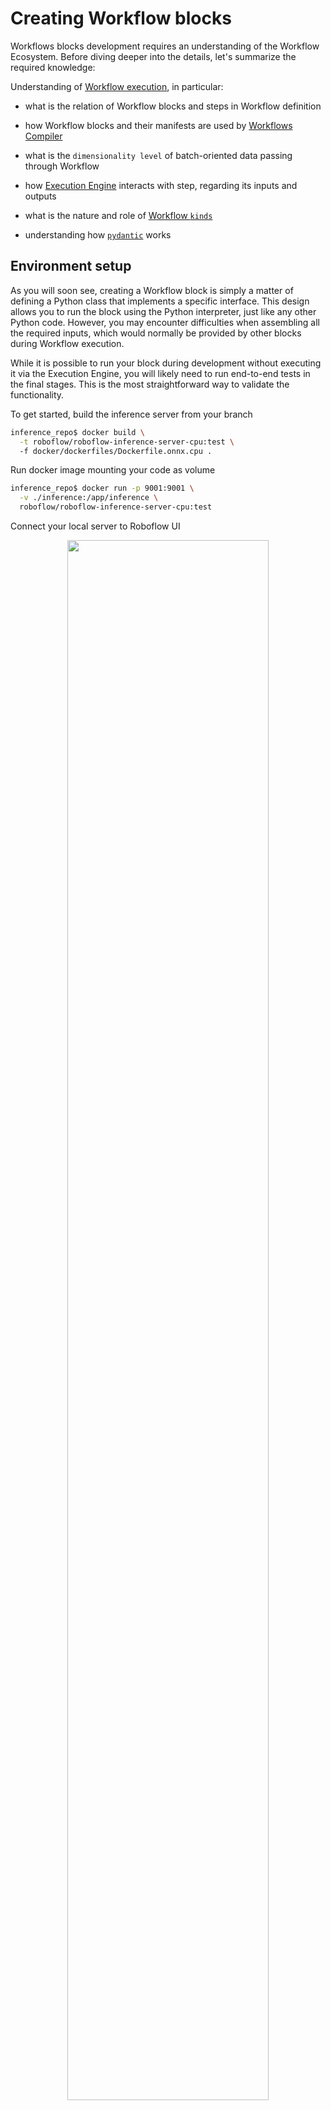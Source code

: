# Creating Workflow blocks

Workflows blocks development requires an understanding of the
Workflow Ecosystem. Before diving deeper into the details, let's summarize the 
required knowledge:

Understanding of [Workflow execution](/workflows/workflow_execution/), in particular:
    
* what is the relation of Workflow blocks and steps in Workflow definition

* how Workflow blocks and their manifests are used by [Workflows Compiler](/workflows/workflows_compiler/)

* what is the `dimensionality level` of batch-oriented data passing through Workflow

* how [Execution Engine](/workflows/workflows_execution_engine/) interacts with step, regarding 
its inputs and outputs

* what is the nature and role of [Workflow `kinds`](/workflows/kinds/)

* understanding how [`pydantic`](https://docs.pydantic.dev/latest/) works

## Environment setup

As you will soon see, creating a Workflow block is simply a matter of defining a Python class that implements 
a specific interface. This design allows you to run the block using the Python interpreter, just like any 
other Python code. However, you may encounter difficulties when assembling all the required inputs, which would 
normally be provided by other blocks during Workflow execution.

While it is possible to run your block during development without executing it via the Execution Engine, 
you will likely need to run end-to-end tests in the final stages. This is the most straightforward way to 
validate the functionality.

To get started, build the inference server from your branch
```bash
inference_repo$ docker build \
  -t roboflow/roboflow-inference-server-cpu:test \ 
  -f docker/dockerfiles/Dockerfile.onnx.cpu .
```

Run docker image mounting your code as volume
```bash
inference_repo$ docker run -p 9001:9001 \
  -v ./inference:/app/inference \
  roboflow/roboflow-inference-server-cpu:test
```

Connect your local server to Roboflow UI

<div align="center"><img src="https://media.roboflow.com/inference/workflows_connect_your_local_server.png" width="80%"/></div>

Create your Workflow definition and run preview

<div align="center"><img src="https://media.roboflow.com/inference/workflow_preview.png"/></div>

  
??? Note "Development without Roboflow UI "

    Alternatively, you may create script with your Workflow definition and make requests to your `inference_sdk`.
    Here you may find example script:

    ```python
    from inference_sdk import InferenceHTTPClient

    YOUR_WORKFLOW_DEFINITION = ...
    
    client = InferenceHTTPClient(
        api_url=object_detection_service_url,
        api_key="XXX",  # only required if Workflow uses Roboflow Platform
    )
    result = client.run_workflow(
        specification=YOUR_WORKFLOW_DEFINITION,
        images={
            "image": your_image_np,   # this is example input, adjust it
        },
        parameters={
            "my_parameter": 37,   # this is example input, adjust it
        },
    )
    ```


## Prototypes

To create a Workflow block you need some amount of imports from the core of Workflows library.
Here is the list of imports that you may find useful while creating a block:

```python
from inference.core.workflows.execution_engine.entities.base import (
    Batch,  # batches of data will come in Batch[X] containers
    OutputDefinition,  # class used to declare outputs in your manifest
    WorkflowImageData,  # internal representation of image
    # - use whenever your input kind is image
)

from inference.core.workflows.prototypes.block import (
    BlockResult,  # type alias for result of `run(...)` method
    WorkflowBlock,  # base class for your block
    WorkflowBlockManifest,  # base class for block manifest
)

from inference.core.workflows.execution_engine.entities.types import *  
# module with `kinds` from the core library
```

The most important are:

* `WorkflowBlock` - base class for your block

* `WorkflowBlockManifest` - base class for block manifest

## Block manifest

A manifest is a crucial component of a Workflow block that defines a prototype 
for step declaration that can be placed in a Workflow definition to use the block. 
In particular, it: 

* **Uses `pydantic` to power syntax parsing of Workflows definitions:** 
It inherits from  [`pydantic BaseModel`](https://docs.pydantic.dev/latest/api/base_model/) features to parse and 
validate Workflow definitions. This schema can also be automatically exported to a format compatible with the 
Workflows UI, thanks to `pydantic's` integration with the OpenAPI standard.

* **Defines Data Bindings:** It specifies which fields in the manifest are selectors for data flowing through 
the workflow during execution and indicates their kinds.

* **Describes Block Outputs:** It outlines the outputs that the block will produce.

* **Specifies Dimensionality:** It details the properties related to input and output dimensionality.

* **Indicates Batch Inputs and Empty Values:** It informs the Execution Engine whether the step accepts batch 
inputs and empty values.

* **Ensures Compatibility:** It dictates the compatibility with different Execution Engine versions to maintain 
stability. For more details, see [versioning](/workflows/versioning/).

### Scaffolding for manifest

To understand how manifests work, let's define one step-by-step. The example block that we build here will be 
calculating images similarity. We start from imports and class scaffolding:

```python
from typing import Literal
from inference.core.workflows.prototypes.block import (
    WorkflowBlockManifest,
)

class ImagesSimilarityManifest(WorkflowBlockManifest):
    type: Literal["my_plugin/images_similarity@v1"] 
    name: str
```

This is the minimal representation of a manifest. It defines two special fields that are important for 
Compiler and Execution engine:

* `type` - required to parse syntax of Workflows definitions based on dynamic pool of blocks - this is the 
[`pydantic` type discriminator](https://docs.pydantic.dev/latest/concepts/unions/#discriminated-unions) that lets the Compiler understand which block manifest is to be verified when 
parsing specific steps in a Workflow definition

* `name` - this property will be used to give the step a unique name and let other steps selects it via selectors

### Adding batch-oriented inputs

We want our step to take two batch-oriented inputs with images to be compared - so effectively
we will be creating SIMD block. 

??? example "Adding batch-oriented inputs"
    
    Let's see how to add definitions of those inputs to manifest: 

    ```{ .py linenums="1" hl_lines="2 6 7 8 9 17 18 19 20 21 22"}
    from typing import Literal, Union
    from pydantic import Field
    from inference.core.workflows.prototypes.block import (
        WorkflowBlockManifest,
    )
    from inference.core.workflows.execution_engine.entities.types import (
        StepOutputImageSelector,
        WorkflowImageSelector,
    )
    
    class ImagesSimilarityManifest(WorkflowBlockManifest):
        type: Literal["my_plugin/images_similarity@v1"] 
        name: str
        # all properties apart from `type` and `name` are treated as either 
        # definitions of batch-oriented data to be processed by block or its 
        # parameters that influence execution of steps created based on block
        image_1: Union[WorkflowImageSelector, StepOutputImageSelector] = Field(
            description="First image to calculate similarity",
        )
        image_2: Union[WorkflowImageSelector, StepOutputImageSelector] = Field(
            description="Second image to calculate similarity",
        )
    ```
    
    * in the lines `2-9`, we've added a couple of imports to ensure that we have everything needed
    
    * line `17` defines `image_1` parameter - as manifest is prototype for Workflow Definition, 
    the only way to tell about image to be used by step is to provide selector - we have 
    two specialised types in core library that can be used - `WorkflowImageSelector` and `StepOutputImageSelector`.
    If you look deeper into codebase, you will discover those are type aliases - telling `pydantic`
    to expect string matching `$inputs.{name}` and `$steps.{name}.*` patterns respectively, additionally providing 
    extra schema field metadata that tells Workflows ecosystem components that the `kind` of data behind selector is 
    [image](/workflows/kinds/batch_image/).
  
    * denoting `pydantic` `Field(...)` attribute in the last parts of line `17` is optional, yet appreciated, 
    especially for blocks intended to cooperate with Workflows UI 
  
    * starting in line `20`, you can find definition of `image_2` parameter which is very similar to `image_1`.


Such definition of manifest can handle the following step declaration in Workflow definition:

```json
{
  "type": "my_plugin/images_similarity@v1",
  "name": "my_step",
  "image_1": "$inputs.my_image",
  "image_2": "$steps.image_transformation.image"
}
```

This definition will make the Compiler and Execution Engine:

* select as a step prototype the block which declared manifest with type discriminator being 
`my_plugin/images_similarity@v1`

* supply two parameters for the steps run method:

  * `input_1` of type `WorkflowImageData` which will be filled with image submitted as Workflow execution input
  
  * `imput_2` of type `WorkflowImageData` which will be generated at runtime, by another step called 
  `image_transformation`


### Adding parameter to the manifest

Let's now add the parameter that will influence step execution. The parameter is not assumed to be 
batch-oriented and will affect all batch elements passed to the step.

??? example "Adding parameter to the manifest"

    ```{ .py linenums="1" hl_lines="9 10 11 26 27 28 29 30 31 32"}
    from typing import Literal, Union
    from pydantic import Field
    from inference.core.workflows.prototypes.block import (
        WorkflowBlockManifest,
    )
    from inference.core.workflows.execution_engine.entities.types import (
        StepOutputImageSelector,
        WorkflowImageSelector,
        FloatZeroToOne,
        WorkflowParameterSelector,
        FLOAT_ZERO_TO_ONE_KIND,
    )
    
    class ImagesSimilarityManifest(WorkflowBlockManifest):
        type: Literal["my_plugin/images_similarity@v1"] 
        name: str
        # all properties apart from `type` and `name` are treated as either 
        # definitions of batch-oriented data to be processed by block or its 
        # parameters that influence execution of steps created based on block
        image_1: Union[WorkflowImageSelector, StepOutputImageSelector] = Field(
            description="First image to calculate similarity",
        )
        image_2: Union[WorkflowImageSelector, StepOutputImageSelector] = Field(
            description="Second image to calculate similarity",
        )
        similarity_threshold: Union[
            FloatZeroToOne,
            WorkflowParameterSelector(kind=[FLOAT_ZERO_TO_ONE_KIND]),
        ] = Field(
            default=0.4,
            description="Threshold to assume that images are similar",
        )
    ```
    
    * line `9` imports `FloatZeroToOne` which is type alias providing validation 
    for float values in range 0.0-1.0 - this is based on native `pydantic` mechanism and
    everyone could create this type annotation locally in module hosting block
    
    * line `10` imports function `WorkflowParameterSelector(...)` capable to dynamically create 
    `pydantic` type annotation for selector to workflow input parameter (matching format `$inputs.param_name`), 
    declaring union of kinds compatible with the field
  
    * line `11` imports [`float_zero_to_one`](/workflows/kinds/float_zero_to_one) `kind` definition which will be used later
  
    * in line `26` we start defining parameter called `similarity_threshold`. Manifest will accept 
    either float values (in range `[0.0-1.0]`) or selector to workflow input of `kind`
    [`float_zero_to_one`](/workflows/kinds/float_zero_to_one). Please point out on how 
    function creating type annotation (`WorkflowParameterSelector(...)`) is used - 
    in particular, expected `kind` of data is passed as list of `kinds` - representing union
    of expected data `kinds`.

Such definition of manifest can handle the following step declaration in Workflow definition:

```{ .json linenums="1" hl_lines="6"}
{
  "type": "my_plugin/images_similarity@v1",
  "name": "my_step",
  "image_1": "$inputs.my_image",
  "image_2": "$steps.image_transformation.image",
  "similarity_threshold": "$inputs.my_similarity_threshold"
}
```

or alternatively:

```{ .json linenums="1" hl_lines="6"}
{
  "type": "my_plugin/images_similarity@v1",
  "name": "my_step",
  "image_1": "$inputs.my_image",
  "image_2": "$steps.image_transformation.image",
  "similarity_threshold": "0.5"
}
```

??? hint "LEARN MORE: Selecting step outputs"

    Our siplified example showcased declaration of properties that accept selectors to
    images produced by other steps via `StepOutputImageSelector`.

    You can use function `StepOutputSelector(...)` creating field annotations dynamically
    to express the that block accepts batch-oriented outputs from other steps of specified
    kinds

    ```{ .py linenums="1" hl_lines="9 10 25"}
    from typing import Literal, Union
    from pydantic import Field
    from inference.core.workflows.prototypes.block import (
        WorkflowBlockManifest,
    )
    from inference.core.workflows.execution_engine.entities.types import (
        StepOutputImageSelector,
        WorkflowImageSelector,
        StepOutputSelector,
        NUMPY_ARRAY_KIND,
    )
    
    class ImagesSimilarityManifest(WorkflowBlockManifest):
        type: Literal["my_plugin/images_similarity@v1"] 
        name: str
        # all properties apart from `type` and `name` are treated as either 
        # definitions of batch-oriented data to be processed by block or its 
        # parameters that influence execution of steps created based on block
        image_1: Union[WorkflowImageSelector, StepOutputImageSelector] = Field(
            description="First image to calculate similarity",
        )
        image_2: Union[WorkflowImageSelector, StepOutputImageSelector] = Field(
            description="Second image to calculate similarity",
        )
        example: StepOutputSelector(kind=[NUMPY_ARRAY_KIND])
    ```

### Declaring block outputs

Our manifest is ready regarding properties that can be declared in Workflow definitions, 
but we still need to provide additional information for the Execution Engine to successfully 
run the block.

??? example "Declaring block outputs"

    Minimal set of information required is outputs description. Additionally, 
    to increase block stability, we advise to provide information about execution engine 
    compatibility.
    
    ```{ .py linenums="1" hl_lines="1 5 13 33-40 42-44"}
    from typing import Literal, Union, List, Optional
    from pydantic import Field
    from inference.core.workflows.prototypes.block import (
        WorkflowBlockManifest,
        OutputDefinition,
    )
    from inference.core.workflows.execution_engine.entities.types import (
        StepOutputImageSelector,
        WorkflowImageSelector,
        FloatZeroToOne,
        WorkflowParameterSelector,
        FLOAT_ZERO_TO_ONE_KIND,
        BOOLEAN_KIND,
    )
    
    class ImagesSimilarityManifest(WorkflowBlockManifest):
        type: Literal["my_plugin/images_similarity@v1"] 
        name: str
        image_1: Union[WorkflowImageSelector, StepOutputImageSelector] = Field(
            description="First image to calculate similarity",
        )
        image_2: Union[WorkflowImageSelector, StepOutputImageSelector] = Field(
            description="Second image to calculate similarity",
        )
        similarity_threshold: Union[
            FloatZeroToOne,
            WorkflowParameterSelector(kind=[FLOAT_ZERO_TO_ONE_KIND]),
        ] = Field(
            default=0.4,
            description="Threshold to assume that images are similar",
        )
        
        @classmethod
        def describe_outputs(cls) -> List[OutputDefinition]:
            return [
              OutputDefinition(
                name="images_match", 
                kind=[BOOLEAN_KIND],
              )
            ]
    
        @classmethod
        def get_execution_engine_compatibility(cls) -> Optional[str]:
            return ">=1.0.0,<2.0.0"
    ```
    
    * line `1` contains additional imports from `typing`
    
    * line `5` imports class that is used to describe step outputs
  
    * line `13` imports [`boolean`](/workflows/kinds/boolean) `kind` to be used 
    in outputs definitions
  
    * lines `33-40` declare class method to specify outputs from the block - 
    each entry in list declare one return property for each batch element and its `kind`.
    Our block will return boolean flag `images_match` for each pair of images.
  
    * lines `42-44` declare compatibility of the block with Execution Engine -
    see [versioning page](/workflows/versioning/) for more details

As a result of those changes:

* Execution Engine would understand that steps created based on this block 
are supposed to deliver specified outputs and other steps can refer to those outputs
in their inputs

* the blocks loading mechanism will not load the block given that Execution Engine is not in version `v1`

??? hint "LEARN MORE: Dynamic outputs"

    Some blocks may not be able to arbitrailry define their outputs using 
    classmethod - regardless of the content of step manifest that is available after 
    parsing. To support this we introduced the following convention:

    * classmethod `describe_outputs(...)` shall return list with one element of 
    name `*` and kind `*` (aka `WILDCARD_KIND`)

    * additionally, block manifest should implement instance method `get_actual_outputs(...)`
    that provides list of actual outputs that can be generated based on filled manifest data 

    ```{ .py linenums="1" hl_lines="14 35-42 44-49"}
    from typing import Literal, Union, List, Optional
    from pydantic import Field
    from inference.core.workflows.prototypes.block import (
        WorkflowBlockManifest,
        OutputDefinition,
    )
    from inference.core.workflows.execution_engine.entities.types import (
        StepOutputImageSelector,
        WorkflowImageSelector,
        FloatZeroToOne,
        WorkflowParameterSelector,
        FLOAT_ZERO_TO_ONE_KIND,
        BOOLEAN_KIND,
        WILDCARD_KIND,
    )
    
    class ImagesSimilarityManifest(WorkflowBlockManifest):
        type: Literal["my_plugin/images_similarity@v1"] 
        name: str
        image_1: Union[WorkflowImageSelector, StepOutputImageSelector] = Field(
            description="First image to calculate similarity",
        )
        image_2: Union[WorkflowImageSelector, StepOutputImageSelector] = Field(
            description="Second image to calculate similarity",
        )
        similarity_threshold: Union[
            FloatZeroToOne,
            WorkflowParameterSelector(kind=[FLOAT_ZERO_TO_ONE_KIND]),
        ] = Field(
            default=0.4,
            description="Threshold to assume that images are similar",
        )
        outputs: List[str]
        
        @classmethod
        def describe_outputs(cls) -> List[OutputDefinition]:
            return [
              OutputDefinition(
                name="*", 
                kind=[WILDCARD_KIND],
              ),
            ]

        def get_actual_outputs(self) -> List[OutputDefinition]:
            # here you have access to `self`:
            return [
              OutputDefinition(name=e, kind=[BOOLEAN_KIND])
              for e in self.outputs
            ]
    ```


## Definition of block class

At this stage, the manifest of our simple block is ready, we will continue 
with our example. You can check out the [advanced topics](#advanced-topics) section for more details that would just 
be a distractions now.

### Base implementation

Having the manifest ready, we can prepare baseline implementation of the 
block.

??? example "Block scaffolding"

    ```{ .py linenums="1" hl_lines="1 5 6 8-11 56-68"}
    from typing import Literal, Union, List, Optional, Type
    from pydantic import Field
    from inference.core.workflows.prototypes.block import (
        WorkflowBlockManifest,
        WorkflowBlock,
        BlockResult,
    )
    from inference.core.workflows.execution_engine.entities.base import (
        OutputDefinition,
        WorkflowImageData,
    )
    from inference.core.workflows.execution_engine.entities.types import (
        StepOutputImageSelector,
        WorkflowImageSelector,
        FloatZeroToOne,
        WorkflowParameterSelector,
        FLOAT_ZERO_TO_ONE_KIND,
        BOOLEAN_KIND,
    )
    
    class ImagesSimilarityManifest(WorkflowBlockManifest):
        type: Literal["my_plugin/images_similarity@v1"] 
        name: str
        image_1: Union[WorkflowImageSelector, StepOutputImageSelector] = Field(
            description="First image to calculate similarity",
        )
        image_2: Union[WorkflowImageSelector, StepOutputImageSelector] = Field(
            description="Second image to calculate similarity",
        )
        similarity_threshold: Union[
            FloatZeroToOne,
            WorkflowParameterSelector(kind=[FLOAT_ZERO_TO_ONE_KIND]),
        ] = Field(
            default=0.4,
            description="Threshold to assume that images are similar",
        )
        
        @classmethod
        def describe_outputs(cls) -> List[OutputDefinition]:
            return [
              OutputDefinition(
                name="images_match", 
                kind=[BOOLEAN_KIND],
              ),
            ]
    
        @classmethod
        def get_execution_engine_compatibility(cls) -> Optional[str]:
            return ">=1.0.0,<2.0.0"
    
        
    class ImagesSimilarityBlock(WorkflowBlock):
      
        @classmethod
        def get_manifest(cls) -> Type[WorkflowBlockManifest]:
            return ImagesSimilarityManifest
    
        def run(
            self,
            image_1: WorkflowImageData,
            image_2: WorkflowImageData,
            similarity_threshold: float,
        ) -> BlockResult:
            pass
    ```

    * lines `1`, `5-6` and `8-9` added changes into import surtucture to 
    provide additional symbols required to properly define block class and all
    of its methods signatures

    * line `59` defines class method `get_manifest(...)` to simply return 
    the manifest class we cretaed earlier

    * lines `62-68` define `run(...)` function, which Execution Engine
    will invoke with data to get desired results

### Providing implementation for block logic

Let's now add an example implementation of  the `run(...)` method to our block, such that
it can produce meaningful results.

!!! Note
    
    The Content of this section is supposed to provide examples on how to interact 
    with the Workflow ecosystem as block creator, rather than providing robust 
    implementation of the block.

??? example "Implementation of `run(...)` method"

    ```{ .py linenums="1" hl_lines="3 56-58 70-81"}
    from typing import Literal, Union, List, Optional, Type
    from pydantic import Field
    import cv2
    
    from inference.core.workflows.prototypes.block import (
        WorkflowBlockManifest,
        WorkflowBlock,
        BlockResult,
    )
    from inference.core.workflows.execution_engine.entities.base import (
        OutputDefinition,
        WorkflowImageData,
    )
    from inference.core.workflows.execution_engine.entities.types import (
        StepOutputImageSelector,
        WorkflowImageSelector,
        FloatZeroToOne,
        WorkflowParameterSelector,
        FLOAT_ZERO_TO_ONE_KIND,
        BOOLEAN_KIND,
    )
    
    class ImagesSimilarityManifest(WorkflowBlockManifest):
        type: Literal["my_plugin/images_similarity@v1"] 
        name: str
        image_1: Union[WorkflowImageSelector, StepOutputImageSelector] = Field(
            description="First image to calculate similarity",
        )
        image_2: Union[WorkflowImageSelector, StepOutputImageSelector] = Field(
            description="Second image to calculate similarity",
        )
        similarity_threshold: Union[
            FloatZeroToOne,
            WorkflowParameterSelector(kind=[FLOAT_ZERO_TO_ONE_KIND]),
        ] = Field(
            default=0.4,
            description="Threshold to assume that images are similar",
        )
        
        @classmethod
        def describe_outputs(cls) -> List[OutputDefinition]:
            return [
              OutputDefinition(
                name="images_match", 
                kind=[BOOLEAN_KIND],
              ),
            ]
    
        @classmethod
        def get_execution_engine_compatibility(cls) -> Optional[str]:
            return ">=1.0.0,<2.0.0"
    
        
    class ImagesSimilarityBlock(WorkflowBlock):
      
        def __init__(self):
            self._sift = cv2.SIFT_create()
            self._matcher = cv2.FlannBasedMatcher(dict(algorithm=1, trees=5), dict(checks=50))
          
        @classmethod
        def get_manifest(cls) -> Type[WorkflowBlockManifest]:
            return ImagesSimilarityManifest
    
        def run(
            self,
            image_1: WorkflowImageData,
            image_2: WorkflowImageData,
            similarity_threshold: float,
        ) -> BlockResult:
            image_1_gray = cv2.cvtColor(image_1.numpy_image, cv2.COLOR_BGR2GRAY)
            image_2_gray = cv2.cvtColor(image_2.numpy_image, cv2.COLOR_BGR2GRAY)
            kp_1, des_1 = self._sift.detectAndCompute(image_1_gray, None)
            kp_2, des_2 = self._sift.detectAndCompute(image_2_gray, None)
            matches = self._matcher.knnMatch(des_1, des_2, k=2)
            good_matches = []
            for m, n in matches:
                if m.distance < similarity_threshold * n.distance:
                    good_matches.append(m)
            return {
                "images_match": len(good_matches) > 0,
            }
    ```

    * in line `3` we import OpenCV

    * lines `56-58` defines block constructor, thanks to this - state of block 
    is initialised once and live through consecutive invocation of `run(...)` method - for 
    instance when Execution Engine runs on consecutive frames of video

    * lines `70-81` provide implementation of block functionality - the details are trully not
    important regarding Workflows ecosystem, but there are few details you should focus:
    
        * lines `70` and `71` make use of `WorkflowImageData` abstraction, showcasing how 
        `numpy_image` property can be used to get `np.ndarray` from internal representation of images
        in Workflows. We advise to expole remaining properties of `WorkflowImageData` to discover more.

        * result of workflow block execution, declared in lines `79-81` is in our case just a dictionary 
        **with the keys being the names of outputs declared in manifest**, in line `44`. Be sure to provide all
        declared outputs - otherwise Execution Engine will raise error.
        
You may ask yourself how it is possible that implemented block accepts batch-oriented workflow input, but do not 
operate on batches directly. This is due to the fact that the default block behaviour is to run one-by-one against
all elements of input batches. We will show how to change that in [advanced topics](#advanced-topics) section.

!!! note
    
    One important note: blocks, like all other classes, have constructors that may initialize a state. This state can 
    persist across multiple Workflow runs when using the same instance of the Execution Engine. If the state management 
    needs to be aware of which batch element it processes (e.g., in object tracking scenarios), the block creator 
    should use dedicated batch-oriented inputs. These inputs, provide relevant metadatadata — like the 
    `WorkflowVideoMetadata` input, which is crucial for tracking use cases and can be used along with `WorkflowImage` 
    input in a block implementing tracker.
    
    The ecosystem is evolving, and new input types will be introduced over time. If a specific input type needed for 
    a use case is not available, an alternative is to design the block to process entire input batches. This way, 
    you can rely on the Batch container's indices property, which provides an index for each batch element, allowing 
    you to maintain the correct order of processing.


## Exposing block in `plugin`

Now, your block is ready to be used, but if you declared step using it in your Workflow definition you 
would see an error. This is because no plugin exports the block you just created. Details of blocks bundling 
will be covered in [separate page](/workflows/blocks_bundling/), but the remaining thing to do is to 
add block class into list returned from your plugins' `load_blocks(...)` function:

```python
# __init__.py of your plugin

from my_plugin.images_similarity.v1 import  ImagesSimilarityBlock  
# this is example import! requires adjustment

def load_blocks():
    return [ImagesSimilarityBlock]
```


## Advanced topics

### Blocks processing batches of inputs

Sometimes, performance of your block may benefit if all input data is processed at once as batch. This may
happen for models running on GPU. Such mode of operation is supported for Workflows blocks - here is the example
on how to use it for your block.

??? example "Implementation of blocks accepting batches"

    ```{ .py linenums="1" hl_lines="13 41-43 71-72 75-78 86-87"}
    from typing import Literal, Union, List, Optional, Type
    from pydantic import Field
    import cv2
    
    from inference.core.workflows.prototypes.block import (
        WorkflowBlockManifest,
        WorkflowBlock,
        BlockResult,
    )
    from inference.core.workflows.execution_engine.entities.base import (
        OutputDefinition,
        WorkflowImageData,
        Batch,
    )
    from inference.core.workflows.execution_engine.entities.types import (
        StepOutputImageSelector,
        WorkflowImageSelector,
        FloatZeroToOne,
        WorkflowParameterSelector,
        FLOAT_ZERO_TO_ONE_KIND,
        BOOLEAN_KIND,
    )
    
    class ImagesSimilarityManifest(WorkflowBlockManifest):
        type: Literal["my_plugin/images_similarity@v1"] 
        name: str
        image_1: Union[WorkflowImageSelector, StepOutputImageSelector] = Field(
            description="First image to calculate similarity",
        )
        image_2: Union[WorkflowImageSelector, StepOutputImageSelector] = Field(
            description="Second image to calculate similarity",
        )
        similarity_threshold: Union[
            FloatZeroToOne,
            WorkflowParameterSelector(kind=[FLOAT_ZERO_TO_ONE_KIND]),
        ] = Field(
            default=0.4,
            description="Threshold to assume that images are similar",
        )

        @classmethod
        def accepts_batch_input(cls) -> bool:
            return True
        
        @classmethod
        def describe_outputs(cls) -> List[OutputDefinition]:
            return [
              OutputDefinition(
                name="images_match", 
                kind=[BOOLEAN_KIND],
              ),
            ]
    
        @classmethod
        def get_execution_engine_compatibility(cls) -> Optional[str]:
            return ">=1.0.0,<2.0.0"
    
        
    class ImagesSimilarityBlock(WorkflowBlock):
      
        def __init__(self):
            self._sift = cv2.SIFT_create()
            self._matcher = cv2.FlannBasedMatcher(dict(algorithm=1, trees=5), dict(checks=50))
          
        @classmethod
        def get_manifest(cls) -> Type[WorkflowBlockManifest]:
            return ImagesSimilarityManifest
    
        def run(
            self,
            image_1: Batch[WorkflowImageData],
            image_2: Batch[WorkflowImageData],
            similarity_threshold: float,
        ) -> BlockResult:
            results = []
            for image_1_element, image_2_element in zip(image_1, image_2): 
              image_1_gray = cv2.cvtColor(image_1_element.numpy_image, cv2.COLOR_BGR2GRAY)
              image_2_gray = cv2.cvtColor(image_2_element.numpy_image, cv2.COLOR_BGR2GRAY)
              kp_1, des_1 = self._sift.detectAndCompute(image_1_gray, None)
              kp_2, des_2 = self._sift.detectAndCompute(image_2_gray, None)
              matches = self._matcher.knnMatch(des_1, des_2, k=2)
              good_matches = []
              for m, n in matches:
                  if m.distance < similarity_threshold * n.distance:
                      good_matches.append(m)
              results.append({"images_match": len(good_matches) > 0})
            return results
    ```

    * line `13` imports `Batch` from core of workflows library - this class represent container which is 
    veri similar to list (but read-only) to keep batch elements

    * lines `41-43` define class method that changes default behaviour of the block and make it capable 
    to process batches

    * changes introduced above made the signature of `run(...)` method to change, now `image_1` and `image_2`
    are not instances of `WorkflowImageData`, but rather batches of elements of this type

    * lines `75-78`, `86-87` present changes that needed to be introduced to run processing across all batch 
    elements - showcasing how to iterate over batch elements if needed

    * it is important to note how outputs are constructed in line `86` - each element of batch will be given
    its entry in the list which is returned from `run(...)` method. Order must be aligned with order of batch 
    elements. Each output dictionary must provide all keys declared in block outputs.

### Implementation of flow-control block

Flow-control blocks differs quite substantially from other blocks that just process the data. Here we will show 
how to create a flow control block, but first - a little bit of theory:

* flow-control block is the block that declares compatibility with step selectors in their manifest (selector to step
is defined as `$steps.{step_name}` - similar to step output selector, but without specification of output name)

* flow-control blocks cannot register outputs, they are meant to return `FlowControl` objects

* `FlowControl` object specify next steps (from selectors provided in step manifest) that for given 
batch element (SIMD flow-control) or whole workflow execution (non-SIMD flow-control) should pick up next

??? example "Implementation of flow-control - SIMD block"
    
    Example provides and comments out implementation of random continue block

    ```{ .py linenums="1" hl_lines="10 14 26 28-31 55-56"}
    from typing import List, Literal, Optional, Type, Union
    import random
    
    from pydantic import Field
    from inference.core.workflows.execution_engine.entities.base import (
      OutputDefinition,
      WorkflowImageData,
    )
    from inference.core.workflows.execution_engine.entities.types import (
        StepSelector,
        WorkflowImageSelector,
        StepOutputImageSelector,
    )
    from inference.core.workflows.execution_engine.v1.entities import FlowControl
    from inference.core.workflows.prototypes.block import (
        BlockResult,
        WorkflowBlock,
        WorkflowBlockManifest,
    )
    
    
    
    class BlockManifest(WorkflowBlockManifest):
        type: Literal["my_plugin/random_continue@v1"]
        name: str
        image: Union[WorkflowImageSelector, StepOutputImageSelector] = ImageInputField
        probability: float
        next_steps: List[StepSelector] = Field(
            description="Reference to step which shall be executed if expression evaluates to true",
            examples=[["$steps.on_true"]],
        )
    
        @classmethod
        def describe_outputs(cls) -> List[OutputDefinition]:
            return []
    
        @classmethod
        def get_execution_engine_compatibility(cls) -> Optional[str]:
            return ">=1.0.0,<2.0.0"
    
    
    class RandomContinueBlockV1(WorkflowBlock):
    
        @classmethod
        def get_manifest(cls) -> Type[WorkflowBlockManifest]:
            return BlockManifest
    
        def run(
            self,
            image: WorkflowImageData,
            probability: float,
            next_steps: List[str],
        ) -> BlockResult:
            if not next_steps or random.random() > probability:
                return FlowControl()
            return FlowControl(context=next_steps)
    ```

    * line `10` imports type annotation for step selector which will be used to 
    notify Execution Engine that the block controls the flow

    * line `14` imports `FlowControl` class which is the only viable response from
    flow-control block

    * line `26` specifies `image` which is batch-oriented input making the block SIMD - 
    which means that for each element of images batch, block will make random choice on 
    flow-control - if not that input block would operate in non-SIMD mode

    * line `28` defines list of step selectors **which effectively turns the block into flow-control one**

    * lines `55` and `56` show how to construct output - `FlowControl` object accept context being `None`, `string` or 
    `list of strings` - `None` represent flow termination for the batch element, strings are expected to be selectors 
    for next steps, passed in input.

??? example "Implementation of flow-control non-SIMD block"
    
    Example provides and comments out implementation of random continue block

    ```{ .py linenums="1" hl_lines="9 11 24-27 50-51"}
    from typing import List, Literal, Optional, Type, Union
    import random
    
    from pydantic import Field
    from inference.core.workflows.execution_engine.entities.base import (
      OutputDefinition,
    )
    from inference.core.workflows.execution_engine.entities.types import (
        StepSelector,
    )
    from inference.core.workflows.execution_engine.v1.entities import FlowControl
    from inference.core.workflows.prototypes.block import (
        BlockResult,
        WorkflowBlock,
        WorkflowBlockManifest,
    )
    
    
    
    class BlockManifest(WorkflowBlockManifest):
        type: Literal["my_plugin/random_continue@v1"]
        name: str
        probability: float
        next_steps: List[StepSelector] = Field(
            description="Reference to step which shall be executed if expression evaluates to true",
            examples=[["$steps.on_true"]],
        )
    
        @classmethod
        def describe_outputs(cls) -> List[OutputDefinition]:
            return []
    
        @classmethod
        def get_execution_engine_compatibility(cls) -> Optional[str]:
            return ">=1.0.0,<2.0.0"
    
    
    class RandomContinueBlockV1(WorkflowBlock):
    
        @classmethod
        def get_manifest(cls) -> Type[WorkflowBlockManifest]:
            return BlockManifest
    
        def run(
            self,
            probability: float,
            next_steps: List[str],
        ) -> BlockResult:
            if not next_steps or random.random() > probability:
                return FlowControl()
            return FlowControl(context=next_steps)
    ```

    * line `9` imports type annotation for step selector which will be used to 
    notify Execution Engine that the block controls the flow

    * line `11` imports `FlowControl` class which is the only viable response from
    flow-control block

    * lines `24-27` defines list of step selectors **which effectively turns the block into flow-control one**

    * lines `50` and `51` show how to construct output - `FlowControl` object accept context being `None`, `string` or 
    `list of strings` - `None` represent flow termination for the batch element, strings are expected to be selectors 
    for next steps, passed in input.

### Nested selectors

Some block will require list of selectors or dictionary of selectors to be 
provided in block manifest field. Version `v1` of Execution Engine supports only 
one level of nesting - so list of lists of selectors or dictionary with list of selectors 
will not be recognised properly.

Practical use cases showcasing usage of nested selectors are presented below.

#### Fusion of predictions from variable number of models

Let's assume that you want to build a block to get majority vote on multiple classifiers predictions - then you would 
like your run method to look like that:

```python
# pseud-code here
def run(self, predictions: List[dict]) -> BlockResult:
    predicted_classes = [p["class"] for p in predictions]
    counts = Counter(predicted_classes)
    return {"top_class": counts.most_common(1)[0]}
```

??? example "Nested selectors - models ensemble"

    ```{ .py linenums="1" hl_lines="23-26 50"}
    from typing import List, Literal, Optional, Type
    
    from pydantic import Field
    import supervision as sv
    from inference.core.workflows.execution_engine.entities.base import (
      OutputDefinition,
    )
    from inference.core.workflows.execution_engine.entities.types import (
        StepOutputSelector,
        OBJECT_DETECTION_PREDICTION_KIND,
    )
    from inference.core.workflows.prototypes.block import (
        BlockResult,
        WorkflowBlock,
        WorkflowBlockManifest,
    )
    
    
    
    class BlockManifest(WorkflowBlockManifest):
        type: Literal["my_plugin/fusion_of_predictions@v1"]
        name: str
        predictions: List[StepOutputSelector(kind=[OBJECT_DETECTION_PREDICTION_KIND])] = Field(
            description="Selectors to step outputs",
            examples=[["$steps.model_1.predictions", "$steps.model_2.predictions"]],
        )
    
        @classmethod
        def describe_outputs(cls) -> List[OutputDefinition]:
            return [
              OutputDefinition(
                name="predictions", 
                kind=[OBJECT_DETECTION_PREDICTION_KIND],
              )
            ]
    
        @classmethod
        def get_execution_engine_compatibility(cls) -> Optional[str]:
            return ">=1.0.0,<2.0.0"
    
    
    class FusionBlockV1(WorkflowBlock):
    
        @classmethod
        def get_manifest(cls) -> Type[WorkflowBlockManifest]:
            return BlockManifest
    
        def run(
            self,
            predictions: List[sv.Detections],
        ) -> BlockResult:
            merged = sv.Detections.merge(predictions)
            return {"predictions": merged}
    ```

    * lines `23-26` depict how to define manifest field capable of accepting 
    list of selectors

    * line `50` shows what to expect as input to block's `run(...)` method - 
    list of objects which are representation of specific kind. If the block accepted 
    batches, the input type of `predictions` field would be `List[Batch[sv.Detections]`

Such block is compatible with the following step declaration:

```{ .json linenums="1" hl_lines="4-7"}
{
  "type": "my_plugin/fusion_of_predictions@v1",
  "name": "my_step",
  "predictions": [
    "$steps.model_1.predictions",
    "$steps.model_2.predictions"  
  ]
}
```

#### Block with data transformations allowing dynamic parameters

Occasionally, blocks may need to accept group of "named" selectors, 
which names and values are to be defined by creator of Workflow definition. 
In such cases, block manifest shall accept dictionary of selectors, where
keys serve as names for those selectors.

??? example "Nested selectors - named selectors"

    ```{ .py linenums="1" hl_lines="23-26 47"}
    from typing import List, Literal, Optional, Type, Any
    
    from pydantic import Field
    import supervision as sv
    from inference.core.workflows.execution_engine.entities.base import (
      OutputDefinition,
    )
    from inference.core.workflows.execution_engine.entities.types import (
        StepOutputSelector,
        WorkflowParameterSelector,
    )
    from inference.core.workflows.prototypes.block import (
        BlockResult,
        WorkflowBlock,
        WorkflowBlockManifest,
    )
    
    
    
    class BlockManifest(WorkflowBlockManifest):
        type: Literal["my_plugin/named_selectors_example@v1"]
        name: str
        data: Dict[str, StepOutputSelector(), WorkflowParameterSelector()] = Field(
            description="Selectors to step outputs",
            examples=[{"a": $steps.model_1.predictions", "b": "$Inputs.data"}],
        )
    
        @classmethod
        def describe_outputs(cls) -> List[OutputDefinition]:
            return [
              OutputDefinition(name="my_output", kind=[]),
            ]
    
        @classmethod
        def get_execution_engine_compatibility(cls) -> Optional[str]:
            return ">=1.0.0,<2.0.0"
    
    
    class BlockWithNamedSelectorsV1(WorkflowBlock):
    
        @classmethod
        def get_manifest(cls) -> Type[WorkflowBlockManifest]:
            return BlockManifest
    
        def run(
            self,
            data: Dict[str, Any],
        ) -> BlockResult:
            ...
            return {"my_output": ...}
    ```

    * lines `23-26` depict how to define manifest field capable of accepting 
    list of selectors

    * line `47` shows what to expect as input to block's `run(...)` method - 
    dict of objects which are reffered with selectors. If the block accepted 
    batches, the input type of `data` field would be `Dict[str, Union[Batch[Any], Any]]`.
    In non-batch cases, non-batch-oriented data referenced by selector is automatically 
    broadcasted, whereas for blocks accepting batches - `Batch` container wraps only 
    batch-oriented inputs, with other inputs being passed as singular values.

Such block is compatible with the following step declaration:

```{ .json linenums="1" hl_lines="4-7"}
{
  "type": "my_plugin/named_selectors_example@v1",
  "name": "my_step",
  "data": {
    "a": "$steps.model_1.predictions",
    "b": "$inputs.my_parameter"  
  }
}
```

Practical implications will be the following:

* under `data["a"]` inside `run(...)` you will be able to find model's predictions - 
like `sv.Detections` if `model_1` is object-detection model

* under `data["b"]` inside `run(...)`, you will find value of input parameter named `my_parameter`

### Inputs and output dimensionality vs `run(...)` method

The dimensionality of block inputs plays a crucial role in shaping the `run(...)` method’s signature, and that's 
why the system enforces strict bounds on the differences in dimensionality levels between inputs 
(with the maximum allowed difference being `1`). This restriction is critical for ensuring consistency and 
predictability when writing blocks.

If dimensionality differences weren't controlled, it would be difficult to predict the structure of 
the `run(...)` method, making development harder and less reliable. That’s why validation of this property 
is strictly enforced during the Workflow compilation process.

Similarly, the output dimensionality also affects the method signature and the format of the expected output. 
The ecosystem supports the following scenarios:

* all inputs have **the same dimensionality** and outputs **does not change** dimensionality - baseline case

* all inputs have **the same dimensionality** and output **decreases** dimensionality

* all inputs have **the same dimensionality** and output **increases** dimensionality

* inputs have **different dimensionality** and output is allowed to keep the dimensionality of 
**reference input**

Other combinations of input/output dimensionalities are not allowed to ensure consistency and to prevent ambiguity in 
the method signatures.

??? example "Impact of dimensionality on `run(...)` method - batches disabled"

    === "output dimensionality increase"

        In this example, we perform dynamic crop of image based on predictions.

        ```{ .py linenums="1" hl_lines="30-32 65 66-67"}
        from typing import Dict, List, Literal, Optional, Type, Union
        from uuid import uuid4

        from inference.core.workflows.execution_engine.constants import DETECTION_ID_KEY
        from inference.core.workflows.execution_engine.entities.base import (
            OutputDefinition,
            WorkflowImageData,
            ImageParentMetadata,
        )
        from inference.core.workflows.execution_engine.entities.types import (
            IMAGE_KIND,
            OBJECT_DETECTION_PREDICTION_KIND,
            StepOutputImageSelector,
            StepOutputSelector,
            WorkflowImageSelector,
        )
        from inference.core.workflows.prototypes.block import (
            BlockResult,
            WorkflowBlock,
            WorkflowBlockManifest,
        )
        
        class BlockManifest(WorkflowBlockManifest):
            type: Literal["my_block/dynamic_crop@v1"]
            image: Union[WorkflowImageSelector, StepOutputImageSelector]
            predictions: StepOutputSelector(
                kind=[OBJECT_DETECTION_PREDICTION_KIND],
            )
        
            @classmethod
            def get_output_dimensionality_offset(cls) -> int:
                return 1
        
            @classmethod
            def describe_outputs(cls) -> List[OutputDefinition]:
                return [
                    OutputDefinition(name="crops", kind=[IMAGE_KIND]),
                ]
        
            @classmethod
            def get_execution_engine_compatibility(cls) -> Optional[str]:
                return ">=1.0.0,<2.0.0"

        class DynamicCropBlockV1(WorkflowBlock):

            @classmethod
            def get_manifest(cls) -> Type[WorkflowBlockManifest]:
                return BlockManifest
            
            def run(
                self,
                image: WorkflowImageData,
                predictions: sv.Detections,
            ) -> BlockResult:
                crops = []
                for (x_min, y_min, x_max, y_max) in predictions.xyxy.round().astype(dtype=int):
                    cropped_image = image.numpy_image[y_min:y_max, x_min:x_max]
                    parent_metadata = ImageParentMetadata(parent_id=f"{uuid4()}")
                    if cropped_image.size:
                        result = WorkflowImageData(
                            parent_metadata=parent_metadata,
                            numpy_image=cropped_image,
                        )
                    else:
                        result = None
                    crops.append({"crops": result})
                return crops
        ```

        * in lines `30-32` manifest class declares output dimensionality 
        offset - value `1` should be understood as adding `1` to dimensionality level
        
        * point out, that in line `65`, block eliminates empty images from further processing but 
        placing `None` instead of dictionatry with outputs. This would utilise the same 
        Execution Engine behaviour that is used for conditional execution - datapoint will
        be eliminated from downstream processing (unless steps requesting empty inputs 
        are present down the line).

        * in lines `66-67` results for single input `image` and `predictions` are collected - 
        it is meant to be list of dictionares containing all registered outputs as keys. Execution
        engine will understand that the step returns batch of elements for each input element and
        create nested sturcures of indices to keep track of during execution of downstream steps.

    === "output dimensionality decrease"
      
        In this example, the block visualises crops predictions and creates tiles
        presenting all crops predictions in single output image.

        ```{ .py linenums="1" hl_lines="31-33 50-51 61-62"}
        from typing import List, Literal, Type, Union

        import supervision as sv
        
        from inference.core.workflows.execution_engine.entities.base import (
            Batch,
            OutputDefinition,
            WorkflowImageData,
        )
        from inference.core.workflows.execution_engine.entities.types import (
            IMAGE_KIND,
            OBJECT_DETECTION_PREDICTION_KIND,
            StepOutputImageSelector,
            StepOutputSelector,
            WorkflowImageSelector,
        )
        from inference.core.workflows.prototypes.block import (
            BlockResult,
            WorkflowBlock,
            WorkflowBlockManifest,
        )
        
        
        class BlockManifest(WorkflowBlockManifest):
            type: Literal["my_plugin/tile_detections@v1"]
            crops: Union[WorkflowImageSelector, StepOutputImageSelector]
            crops_predictions: StepOutputSelector(
                kind=[OBJECT_DETECTION_PREDICTION_KIND]
            )
        
            @classmethod
            def get_output_dimensionality_offset(cls) -> int:
                return -1
        
            @classmethod
            def describe_outputs(cls) -> List[OutputDefinition]:
                return [
                    OutputDefinition(name="visualisations", kind=[IMAGE_KIND]),
                ]
        
        
        class TileDetectionsBlock(WorkflowBlock):
        
            @classmethod
            def get_manifest(cls) -> Type[WorkflowBlockManifest]:
                return BlockManifest
        
            def run(
                self,
                crops: Batch[WorkflowImageData],
                crops_predictions: Batch[sv.Detections],
            ) -> BlockResult:
                annotator = sv.BoundingBoxAnnotator()
                visualisations = []
                for image, prediction in zip(crops, crops_predictions):
                    annotated_image = annotator.annotate(
                        image.numpy_image.copy(),
                        prediction,
                    )
                    visualisations.append(annotated_image)
                tile = sv.create_tiles(visualisations)
                return {"visualisations": tile}
        ```

        * in lines `31-33` manifest class declares output dimensionality 
        offset - value `-1` should be understood as decreasing dimensionality level by `1`

        * in lines `50-51` you can see the impact of output dimensionality decrease
        on the method signature. Both inputs are artificially wrapped in `Batch[]` container.
        This is done by Execution Engine automatically on output dimensionality decrease when 
        all inputs have the same dimensionality to enable access to all elements occupying 
        the last dimensionality level. Obviously, only elements related to the same element 
        from top-level batch will be grouped. For instance, if you had two input images that you 
        cropped - crops from those two different images will be grouped separately.

        * lines `61-62` illustrate how output is constructed - single value is returned and that value 
        will be indexed by Execution Engine in output batch with reduced dimensionality

    === "different input dimensionalities"
        
        In this example, block merges detections which were predicted based on 
        crops of original image - result is to provide single detections with 
        all partial ones being merged.

        ```{ .py linenums="1" hl_lines="32-37 39-41 63-64 70"}
        from copy import deepcopy
        from typing import Dict, List, Literal, Optional, Type, Union
        
        import numpy as np
        import supervision as sv
        
        from inference.core.workflows.execution_engine.entities.base import (
            Batch,
            OutputDefinition,
            WorkflowImageData,
        )
        from inference.core.workflows.execution_engine.entities.types import (
            OBJECT_DETECTION_PREDICTION_KIND,
            StepOutputImageSelector,
            StepOutputSelector,
            WorkflowImageSelector,
        )
        from inference.core.workflows.prototypes.block import (
            BlockResult,
            WorkflowBlock,
            WorkflowBlockManifest,
        )
        
        
        class BlockManifest(WorkflowBlockManifest):
            type: Literal["my_plugin/stitch@v1"]
            image: Union[WorkflowImageSelector, StepOutputImageSelector]
            image_predictions: StepOutputSelector(
                kind=[OBJECT_DETECTION_PREDICTION_KIND],
            )
        
            @classmethod
            def get_input_dimensionality_offsets(cls) -> Dict[str, int]:
                return {
                    "image": 0,
                    "image_predictions": 1,
                }
        
            @classmethod
            def get_dimensionality_reference_property(cls) -> Optional[str]:
                return "image"
        
            @classmethod
            def describe_outputs(cls) -> List[OutputDefinition]:
                return [
                    OutputDefinition(
                        name="predictions",
                        kind=[
                            OBJECT_DETECTION_PREDICTION_KIND,
                        ],
                    ),
                ]
        
        
        class StitchDetectionsNonBatchBlock(WorkflowBlock):
        
            @classmethod
            def get_manifest(cls) -> Type[WorkflowBlockManifest]:
                return BlockManifest
        
            def run(
                self,
                image: WorkflowImageData,
                image_predictions: Batch[sv.Detections],
            ) -> BlockResult:
                image_predictions = [deepcopy(p) for p in image_predictions if len(p)]
                for p in image_predictions:
                    coords = p["parent_coordinates"][0]
                    p.xyxy += np.concatenate((coords, coords))
                return {"predictions": sv.Detections.merge(image_predictions)}

        ```

        * in lines `32-37` manifest class declares input dimensionalities offset, indicating
        `image` parameter being top-level and `image_predictions` being nested batch of predictions

        * whenever different input dimensionalities are declared, dimensionality reference property
        must be pointed (see lines `39-41`) - this dimensionality level would be used to calculate 
        output dimensionality - in this particular case, we specify `image`. This choice 
        has an implication in the expected format of result - in the chosen scenario we are supposed
        to return single dictionary with all registered outputs keys. If our choice is `image_predictions`,
        we would return list of dictionaries (of size equal to length of `image_predictions` batch). In other worlds,
        `get_dimensionality_reference_property(...)` which dimensionality level should be associated
        to the output.

        * lines `63-64` present impact of dimensionality offsets specified in lines `32-37`. It is clearly
        visible that `image_predictions` is a nested batch regarding `image`. Obviously, only nested predictions
        relevant for the specific `images` are grouped in batch and provided to the method in runtime.

        * as mentioned earlier, line `70` construct output being single dictionary, as we register output 
        at dimensionality level of `image` (which was also shipped as single element)


??? example "Impact of dimensionality on `run(...)` method - batches enabled"

    === "output dimensionality increase"

        In this example, we perform dynamic crop of image based on predictions.

        ```{ .py linenums="1" hl_lines="31-33 35-37 57-58 72 73-75"}
        from typing import Dict, List, Literal, Optional, Type, Union
        from uuid import uuid4

        from inference.core.workflows.execution_engine.constants import DETECTION_ID_KEY
        from inference.core.workflows.execution_engine.entities.base import (
            OutputDefinition,
            WorkflowImageData,
            ImageParentMetadata,
            Batch,
        )
        from inference.core.workflows.execution_engine.entities.types import (
            IMAGE_KIND,
            OBJECT_DETECTION_PREDICTION_KIND,
            StepOutputImageSelector,
            StepOutputSelector,
            WorkflowImageSelector,
        )
        from inference.core.workflows.prototypes.block import (
            BlockResult,
            WorkflowBlock,
            WorkflowBlockManifest,
        )
        
        class BlockManifest(WorkflowBlockManifest):
            type: Literal["my_block/dynamic_crop@v1"]
            image: Union[WorkflowImageSelector, StepOutputImageSelector]
            predictions: StepOutputSelector(
                kind=[OBJECT_DETECTION_PREDICTION_KIND],
            )

            @classmethod
            def accepts_batch_input(cls) -> bool:
                return True
        
            @classmethod
            def get_output_dimensionality_offset(cls) -> int:
                return 1
        
            @classmethod
            def describe_outputs(cls) -> List[OutputDefinition]:
                return [
                    OutputDefinition(name="crops", kind=[IMAGE_KIND]),
                ]
        
            @classmethod
            def get_execution_engine_compatibility(cls) -> Optional[str]:
                return ">=1.0.0,<2.0.0"

        class DynamicCropBlockV1(WorkflowBlock):

            @classmethod
            def get_manifest(cls) -> Type[WorkflowBlockManifest]:
                return BlockManifest
            
            def run(
                self,
                image: Batch[WorkflowImageData],
                predictions: Batch[sv.Detections],
            ) -> BlockResult:
                results = []
                for single_image, detections in zip(image, predictions):
                    crops = []
                    for (x_min, y_min, x_max, y_max) in detections.xyxy.round().astype(dtype=int):
                        cropped_image = single_image.numpy_image[y_min:y_max, x_min:x_max]
                        parent_metadata = ImageParentMetadata(parent_id=f"{uuid4()}")
                        if cropped_image.size:
                            result = WorkflowImageData(
                                parent_metadata=parent_metadata,
                                numpy_image=cropped_image,
                            )
                        else:
                            result = None
                        crops.append({"crops": result})
                    results.append(crops)
                return results
        ```
      
        * in lines `31-33` manifest declares that block accepts batches of inputs

        * in lines `35-37` manifest class declares output dimensionality 
        offset - value `1` should be understood as adding `1` to dimensionality level
        
        * in lines `57-68`, signature of input parameters reflects that the `run(...)` method
        runs against inputs of the same dimensionality and those inputs are provided in batches

        * point out, that in line `72`, block eliminates empty images from further processing but 
        placing `None` instead of dictionatry with outputs. This would utilise the same 
        Execution Engine behaviour that is used for conditional execution - datapoint will
        be eliminated from downstream processing (unless steps requesting empty inputs 
        are present down the line).

        * construction of the output, presented in lines `73-75` indicates two levels of nesting.
        First of all, block operates on batches, so it is expected to return list of outputs, one 
        output for each input batch element. Additionally, this output element for each input batch 
        element turns out to be nested batch - hence for each input iage and prediction, block 
        generates list of outputs - elements of that list are dictionaries providing values 
        for each declared output.

    === "output dimensionality decrease"
      
        In this example, the block visualises crops predictions and creates tiles
        presenting all crops predictions in single output image.

        ```{ .py linenums="1" hl_lines="31-33 35-37 54-55 68-69"}
        from typing import List, Literal, Type, Union

        import supervision as sv
        
        from inference.core.workflows.execution_engine.entities.base import (
            Batch,
            OutputDefinition,
            WorkflowImageData,
        )
        from inference.core.workflows.execution_engine.entities.types import (
            IMAGE_KIND,
            OBJECT_DETECTION_PREDICTION_KIND,
            StepOutputImageSelector,
            StepOutputSelector,
            WorkflowImageSelector,
        )
        from inference.core.workflows.prototypes.block import (
            BlockResult,
            WorkflowBlock,
            WorkflowBlockManifest,
        )
        
        
        class BlockManifest(WorkflowBlockManifest):
            type: Literal["my_plugin/tile_detections@v1"]
            images_crops: Union[WorkflowImageSelector, StepOutputImageSelector]
            crops_predictions: StepOutputSelector(
                kind=[OBJECT_DETECTION_PREDICTION_KIND]
            )

            @classmethod
            def accepts_batch_input(cls) -> bool:
                return True
        
            @classmethod
            def get_output_dimensionality_offset(cls) -> int:
                return -1
        
            @classmethod
            def describe_outputs(cls) -> List[OutputDefinition]:
                return [
                    OutputDefinition(name="visualisations", kind=[IMAGE_KIND]),
                ]
        
        
        class TileDetectionsBlock(WorkflowBlock):
        
            @classmethod
            def get_manifest(cls) -> Type[WorkflowBlockManifest]:
                return BlockManifest
        
            def run(
                self,
                images_crops: Batch[Batch[WorkflowImageData]],
                crops_predictions: Batch[Batch[sv.Detections]],
            ) -> BlockResult:
                annotator = sv.BoundingBoxAnnotator()
                visualisations = []
                for image_crops, crop_predictions in zip(images_crops, crops_predictions):
                    visualisations_batch_element = []
                    for image, prediction in zip(image_crops, crop_predictions):
                        annotated_image = annotator.annotate(
                            image.numpy_image.copy(),
                            prediction,
                        )
                        visualisations_batch_element.append(annotated_image)
                    tile = sv.create_tiles(visualisations_batch_element)
                    visualisations.append({"visualisations": tile})
                return visualisations
        ```
        
        * lines `31-33` manifest that block is expected to take batches as input

        * in lines `35-37` manifest class declares output dimensionality 
        offset - value `-1` should be understood as decreasing dimensionality level by `1`

        * in lines `54-55` you can see the impact of output dimensionality decrease
        and batch processing on the method signature. First "layer" of `Batch[]` is a side effect of the 
        fact that manifest declared that block accepts batches of inputs. The second "layer" comes 
        from output dimensionality decrease. Execution Engine wrapps up the dimension to be reduced into 
        additional `Batch[]` container porvided in inputs, such that programmer is able to collect all nested
        batches elements that belong to specific top-level batch element.

        * lines `68-69` illustrate how output is constructed - for each top-level batch element, block
        aggregates all crops and predictions and creates a single tile. As block accepts batches of inputs,
        this procedure end up with one tile for each top-level batch element - hence list of dictionaries
        is expected to be returned.

    === "different input dimensionalities"
        
        In this example, block merges detections which were predicted based on 
        crops of original image - result is to provide single detections with 
        all partial ones being merged.

        ```{ .py linenums="1" hl_lines="32-34 36-41 43-45 67-68 77-78"}
        from copy import deepcopy
        from typing import Dict, List, Literal, Optional, Type, Union
        
        import numpy as np
        import supervision as sv
        
        from inference.core.workflows.execution_engine.entities.base import (
            Batch,
            OutputDefinition,
            WorkflowImageData,
        )
        from inference.core.workflows.execution_engine.entities.types import (
            OBJECT_DETECTION_PREDICTION_KIND,
            StepOutputImageSelector,
            StepOutputSelector,
            WorkflowImageSelector,
        )
        from inference.core.workflows.prototypes.block import (
            BlockResult,
            WorkflowBlock,
            WorkflowBlockManifest,
        )
        
        
        class BlockManifest(WorkflowBlockManifest):
            type: Literal["my_plugin/stitch@v1"]
            images: Union[WorkflowImageSelector, StepOutputImageSelector]
            images_predictions: StepOutputSelector(
                kind=[OBJECT_DETECTION_PREDICTION_KIND],
            )

            @classmethod
            def accepts_batch_input(cls) -> bool:
                return True
                
            @classmethod
            def get_input_dimensionality_offsets(cls) -> Dict[str, int]:
                return {
                    "image": 0,
                    "image_predictions": 1,
                }
        
            @classmethod
            def get_dimensionality_reference_property(cls) -> Optional[str]:
                return "image"
        
            @classmethod
            def describe_outputs(cls) -> List[OutputDefinition]:
                return [
                    OutputDefinition(
                        name="predictions",
                        kind=[
                            OBJECT_DETECTION_PREDICTION_KIND,
                        ],
                    ),
                ]
        
        
        class StitchDetectionsBatchBlock(WorkflowBlock):
        
            @classmethod
            def get_manifest(cls) -> Type[WorkflowBlockManifest]:
                return BlockManifest
        
            def run(
                self,
                images: Batch[WorkflowImageData],
                images_predictions: Batch[Batch[sv.Detections]],
            ) -> BlockResult:
                result = []
                for image, image_predictions in zip(images, images_predictions):
                    image_predictions = [deepcopy(p) for p in image_predictions if len(p)]
                    for p in image_predictions:
                        coords = p["parent_coordinates"][0]
                        p.xyxy += np.concatenate((coords, coords))
                    merged_prediction = sv.Detections.merge(image_predictions)
                    result.append({"predictions": merged_prediction})
                return result
        ```

        * lines `32-34` manifest that block is expected to take batches as input

        * in lines `36-41` manifest class declares input dimensionalities offset, indicating
        `image` parameter being top-level and `image_predictions` being nested batch of predictions

        * whenever different input dimensionalities are declared, dimensionality reference property
        must be pointed (see lines `43-45`) - this dimensionality level would be used to calculate 
        output dimensionality - in this particular case, we specify `image`. This choice 
        has an implication in the expected format of result - in the chosen scenario we are supposed
        to return single dictionary for each element of `image` batch. If our choice is `image_predictions`,
        we would return list of dictionaries (of size equal to length of nested `image_predictions` batch) for each
        input `image` batch element.

        * lines `67-68` present impact of dimensionality offsets specified in lines `36-41` as well as 
        the declararion of batch processing from lines `32-34`. First "layer" of `Batch[]` container comes 
        from the latter, nested `Batch[Batch[]]` for `images_predictions` comes from the definition of input 
        dimensionality offset. It is clearly visible that `image_predictions` holds batch of predictions relevant
        for specific elements of `image` batch.
        
        * as mentioned earlier, lines `77-78` construct output being single dictionary for each element of `image` 
        batch


### Block accepting empty inputs

As discussed earlier, some batch elements may become "empty" during the execution of a Workflow. 
This can happen due to several factors:

* **Flow-control mechanisms:** Certain branches of execution can mask specific batch elements, preventing them 
from being processed in subsequent steps.

* **In data-processing blocks:** In some cases, a block may not be able to produce a meaningful output for 
a specific data point. For example, a Dynamic Crop block cannot generate a cropped image if the bounding box 
size is zero.

Some blocks are designed to handle these empty inputs, such as block that can replace missing outputs with default 
values. This block can be particularly useful when constructing structured outputs in a Workflow, ensuring 
that even if some elements are empty, the output lacks missing elements making it harder to parse.

??? example "Block accepting empty inputs"

    ```{ .py linenums="1" hl_lines="20-22 41"}
    from typing import Any, List, Literal, Optional, Type

    from inference.core.workflows.execution_engine.entities.base import (
        Batch,
        OutputDefinition,
    )
    from inference.core.workflows.execution_engine.entities.types import StepOutputSelector
    from inference.core.workflows.prototypes.block import (
        BlockResult,
        WorkflowBlock,
        WorkflowBlockManifest,
    )


    class BlockManifest(WorkflowBlockManifest):
        type: Literal["my_plugin/first_non_empty_or_default@v1"]
        data: List[StepOutputSelector()]
        default: Any
    
        @classmethod
        def accepts_empty_values(cls) -> bool:
            return True
    
        @classmethod
        def describe_outputs(cls) -> List[OutputDefinition]:
            return [OutputDefinition(name="output")]
    
        @classmethod
        def get_execution_engine_compatibility(cls) -> Optional[str]:
            return ">=1.0.0,<2.0.0"
    
    
    class FirstNonEmptyOrDefaultBlockV1(WorkflowBlock):
    
        @classmethod
        def get_manifest(cls) -> Type[WorkflowBlockManifest]:
            return BlockManifest
    
        def run(
            self,
            data: Batch[Optional[Any]],
            default: Any,
        ) -> BlockResult:
            result = default
            for data_element in data:
                if data_element is not None:
                    return {"output": data_element}
            return {"output": result}
    ```

    * in lines `20-22` you may find declaration stating that block acccepts empt inputs 
    
    * a consequence of lines `20-22` is visible in line `41`, when signature states that 
    input `Batch` may contain empty elements that needs to be handled. In fact - the block 
    generates "artificial" output substituting empty value, which makes it possible for 
    those outputs to be "visible" for blocks not accepting empty inputs that refer to the 
    output of this block. You should assume that each input that is substituted by Execution
    Engine with data generated in runtime may provide optional elements.


### Block with custom constructor parameters

Some blocks may require objects constructed by outside world to work. In such
scenario, Workflows Execution Engine job is to transfer those entities to the block, 
making it possible to be used. The mechanism is described in 
[the page presenting Workflows Compiler](/workflows/workflows_compiler/), as this is the 
component responsible for dynamic construction of steps from blocks classes.

Constructor parameters must be:

* requested by block - using class method `WorkflowBlock.get_init_parameters(...)`

* provided in the environment running Workflows Execution Engine:

    * directly, as shown in [this](/workflows/modes_of_running/#workflows-in-python-package) example
    
    * using defaults [registered for Workflow plugin](/workflows/blocks_bundling)

Let's see how to request init parameters while defining block.

??? example "Block requesting constructor parameters"

    ```{ .py linenums="1" hl_lines="30-31 33-35"}
    from typing import Any, List, Literal, Optional, Type

    from inference.core.workflows.execution_engine.entities.base import (
        Batch,
        OutputDefinition,
    )
    from inference.core.workflows.execution_engine.entities.types import StepOutputSelector
    from inference.core.workflows.prototypes.block import (
        BlockResult,
        WorkflowBlock,
        WorkflowBlockManifest,
    )


    class BlockManifest(WorkflowBlockManifest):
        type: Literal["my_plugin/example@v1"]
        data: List[StepOutputSelector()]
    
        @classmethod
        def describe_outputs(cls) -> List[OutputDefinition]:
            return [OutputDefinition(name="output")]
    
        @classmethod
        def get_execution_engine_compatibility(cls) -> Optional[str]:
            return ">=1.0.0,<2.0.0"
    
    
    class ExampleBlock(WorkflowBlock):
      
        def __init__(my_parameter: int):
            self._my_parameter = my_parameter

        @classmethod
        def get_init_parameters(cls) -> List[str]:
            return ["my_parameter"]
        
        @classmethod
        def get_manifest(cls) -> Type[WorkflowBlockManifest]:
            return BlockManifest
    
        def run(
            self,
            data: Batch[Any],
        ) -> BlockResult:
            pass
    ```

    * lines `30-31` declare class constructor which is not parameter-free

    * to inform Execution Engine that block requires custom initialisation, 
    `get_init_parameters(...)` method in lines `33-35` enlists names of all 
    parameters that must be provided
